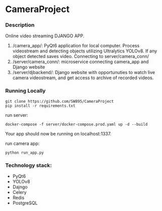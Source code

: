 # CameraProject

### Description
Online video streaming DJANGO APP.

1. /camera_app/: PyQt6 application for local computer. Process videostream and detecting objects utilizing Ultralytics YOLOv8. If any object detected saves video. Connecting to server/camera_conn/
2. /server/camera_conn/: microservice connecting camera_app and Django website
3. /server/djbackend/: Django website with opportunuties to watch live camera videostream, and get access to archive of recorded videos.

### Running Locally
```
git clone https://github.com/SW895/CameraProject
pip install -r requirements.txt
```
run server:
```
docker-compose -f server/docker-compose.prod.yaml up -d --build
```
Your app should now be running on localhost:1337.

run camera app:
```
python run_app.py
```

### Technology stack:

* PyQt6
* YOLOv8
* Dajngo
* Celery
* Redis
* PostgreSQL